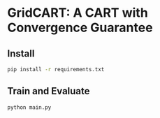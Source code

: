 # GridCART: A CART with Convergence Guarantee

## Install

```bash
pip install -r requirements.txt
```

## Train and Evaluate

```bash
python main.py
```